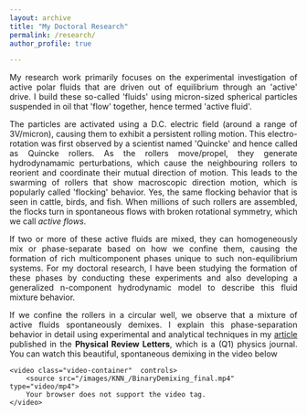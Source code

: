 ```yaml
---
layout: archive
title: "My Doctoral Research"
permalink: /research/
author_profile: true

---
```

<p align="justify">
My research work primarily focuses on the experimental investigation of active polar fluids that are driven out of equilibrium through an 'active' drive. I build these so-called 'fluids' using micron-sized spherical particles suspended in oil that 'flow' together, hence termed 'active fluid'. 
</p>
<p align="justify">The particles are activated using a D.C. electric field (around a range of 3V/micron), causing them to exhibit a persistent rolling motion. This electro-rotation was first observed by a scientist named 'Quincke' and hence called as Quincke rollers. As the rollers move/propel, they generate hydrodynamamic perturbations, which cause the neighbouring rollers to reorient and coordinate their mutual direction of motion. This leads to the swarming of rollers that show macroscopic direction motion, which is popularly called 'flocking' behavior. Yes, the same flocking behavior that is seen in cattle, birds, and fish. When millions of such rollers are assembled, the flocks turn in spontaneous flows with broken rotational symmetry, which we call <I>active flows</I>. 
</p> 

<p align="justify">
If two or more of these active fluids are mixed, they can homogeneously mix or phase-separate based on how we confine them, causing the formation of rich multicomponent phases unique to such non-equilibrium systems. For my doctoral research, I have been studying the formation of these phases by conducting these experiments and also developing a generalized n-component hydrodynamic model to describe this fluid mixture behavior. 
</p>

<p align="justify">
If we confine the rollers in a circular well, we observe that a mixture of active fluids spontaneously demixes. I explain this phase-separation behavior in detail using experimental and analytical techniques in my <a href = 'https://journals.aps.org/prl/abstract/10.1103/PhysRevLett.131.178304'>article</a> published in the <b>Physical Review Letters</b>, which is a (Q1) physics journal. You can watch this beautiful, spontaneous demixing in the video below
</p>
<! --------------------- Video code block -------width = '500' height = '500'------------------>
		
    <video class="video-container"  controls>
        <source src="/images/KNN_/BinaryDemixing_final.mp4" type="video/mp4">
        Your browser does not support the video tag.
    </video>
